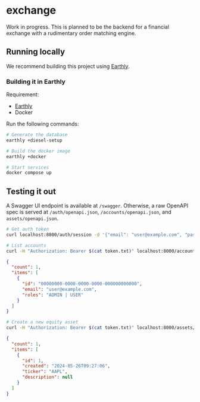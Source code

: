 # exchange

Work in progress. This is planned to be the backend for a financial exchange
with a rudimentary order matching engine.

## Running locally

We recommend building this project using [Earthly](<https://earthly.dev/get-earthly>).

### Building it in Earthly

Requirement:

* [Earthly](<https://earthly.dev/get-earthly>)
* Docker

Run the following commands:

```bash
# Generate the database
earthly +diesel-setup

# Build the docker image
earthly +docker

# Start services
docker compose up
```

## Testing it out

A Swagger UI endpoint is available at `/swagger`. Otherwise, a raw OpenAPI spec is served at `/auth/openapi.json`, `/accounts/openapi.json`, and `assets/openapi.json`.

```bash
# Get auth token
curl localhost:8000/auth/session -d '{"email": "user@example.com", "password":"string"}' > token.txt

# List accounts
curl -H "Authorization: Bearer $(cat token.txt)" localhost:8000/accounts | jq
```

```json
{
  "count": 1,
  "items": [
    {
      "id": "00000000-0000-0000-0000-000000000000",
      "email": "user@example.com",
      "roles": "ADMIN | USER"
    }
  ]
}
```

```bash
# Create a new equity asset
curl -H "Authorization: Bearer $(cat token.txt)" localhost:8000/assets/equities -d '{"items": [{"ticker":"AAPL"}]}' | jq
```

```json
{
  "count": 1,
  "items": [
    {
      "id": 1,
      "created": "2024-05-26T09:27:06",
      "ticker": "AAPL",
      "description": null
    }
  ]
}
```
